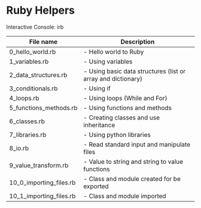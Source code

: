 # Ruby Helpers

Interactive Console:
irb

| File name        		| Description 												   |
| --------------------- |------------------------------------------------------------- |
| 0_hello_world.rb 		| - Hello world to Ruby |
| 1_variables.rb 		| - Using variables |
| 2_data_structures.rb	| - Using basic data structures (list or array and dictionary) |
| 3_conditionals.rb		| - Using if |
| 4_loops.rb			| - Using loops (While and For) |
| 5_functions_methods.rb| - Using functions and methods |
| 6_classes.rb			| - Creating classes and use inheritance |
| 7_libraries.rb		| - Using python libraries |
| 8_io.rb 				| - Read standard input and manipulate files |
| 9_value_transform.rb	| - Value to string and string to value functions |
| 10_0_importing_files.rb	| - Class and module created for be exported |
| 10_1_importing_files.rb	| - Class and module imported |